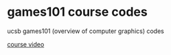 # games101 course codes

ucsb games101 (overview of computer graphics) codes

[course video](https://www.bilibili.com/video/BV1X7411F744)
